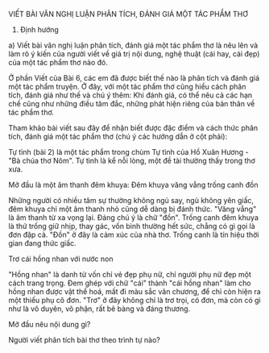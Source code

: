 VIẾT BÀI VĂN NGHỊ LUẬN
PHÂN TÍCH, ĐÁNH GIÁ MỘT TÁC PHẨM THƠ

1. Định hướng

a) Viết bài văn nghị luận phân tích, đánh giá một tác phẩm thơ là nêu lên và làm rõ ý kiến của người viết về giá trị nội dung, nghệ thuật (cái hay, cái đẹp) của một tác phẩm thơ nào đó.

Ở phần Viết của Bài 6, các em đã được biết thế nào là phân tích và đánh giá một tác phẩm truyện. Ở đây, với một tác phẩm thơ cũng hiểu cách phân tích, đánh giá như thế và chú ý thêm: Khi đánh giá, có thể nêu cả các hạn chế cũng như những điều tâm đắc, những phát hiện riêng của bản thân về tác phẩm thơ.

Tham khảo bài viết sau đây để nhận biết được đặc điểm và cách thức phân tích, đánh giá một tác phẩm thơ (chú ý các hướng dẫn ở cột phải):

Tự tình (bài 2) là một tác phẩm trong chùm Tự tình của Hồ Xuân Hương - "Bà chúa thơ Nôm". Tự tình là kể nỗi lòng, một đề tài thường thấy trong thơ xưa.

Mở đầu là một âm thanh đêm khuya:
Đêm khuya văng vẳng trống canh đồn

Những người có nhiều tâm sự thường không ngủ say, ngủ không yên giấc, đêm khuya chỉ một âm thanh nhỏ cũng dễ dàng bị đánh thức. "Văng vẳng" là âm thanh từ xa vọng lại. Đáng chú ý là chữ "đồn". Trống canh đêm khuya là thứ trống giữ nhịp, thay gác, vốn bình thường hết sức, chẳng có gì gọi là đơn đặp cả. "Đồn" ở đây là cảm xúc của nhà thơ. Trống canh là tín hiệu thời gian đang thức giấc.

Trơ cái hồng nhan với nước non

"Hồng nhan" là danh từ vốn chỉ vẻ đẹp phụ nữ, chỉ người phụ nữ đẹp một cách trang trọng. Đem ghép với chữ "cái" thành "cái hồng nhan" làm cho hồng nhan được vật thể hoá, mất đi màu sắc văn chương, để chỉ còn hiện ra một thiếu phụ cô đơn. "Trơ" ở đây không chỉ là trơ trọi, có đơn, mà còn có gì như là vô duyên, vô phận, rất bẽ bàng và đáng thương.

Mở đầu nêu nội dung gì?

Người viết phân tích bài thơ theo trình tự nào?